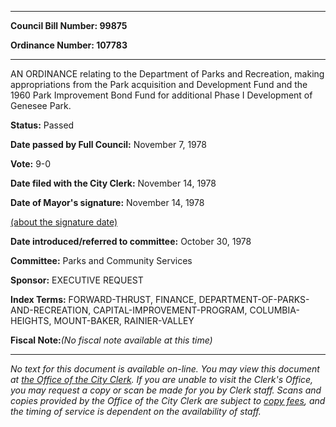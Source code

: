 

********

**Council Bill Number: 99875**
   
**Ordinance Number: 107783**
********

 AN ORDINANCE relating to the Department of Parks and Recreation, making appropriations from the Park acquisition and Development Fund and the 1960 Park Improvement Bond Fund for additional Phase I Development of Genesee Park.

**Status:** Passed
   
**Date passed by Full Council:** November 7, 1978
   
**Vote:** 9-0
   
**Date filed with the City Clerk:** November 14, 1978
   
**Date of Mayor's signature:** November 14, 1978
   
[(about the signature date)](/~public/approvaldate.htm)
   
   
   
**Date introduced/referred to committee:** October 30, 1978
   
**Committee:** Parks and Community Services
   
**Sponsor:** EXECUTIVE REQUEST
   
   
**Index Terms:** FORWARD-THRUST, FINANCE, DEPARTMENT-OF-PARKS-AND-RECREATION, CAPITAL-IMPROVEMENT-PROGRAM, COLUMBIA-HEIGHTS, MOUNT-BAKER, RAINIER-VALLEY

**Fiscal Note:**_(No fiscal note available at this time)_
********

_No text for this document is available on-line. You may view this document at [the Office of the City Clerk](http://www.seattle.gov/leg/clerk/contactUs.htm). If you are unable to visit the Clerk's Office, you may request a copy or scan be made for you by Clerk staff. Scans and copies provided by the Office of the City Clerk are subject to [copy fees](http://clerk.seattle.gov/~public/clerkfees.htm), and the timing of service is dependent on the availability of staff._

